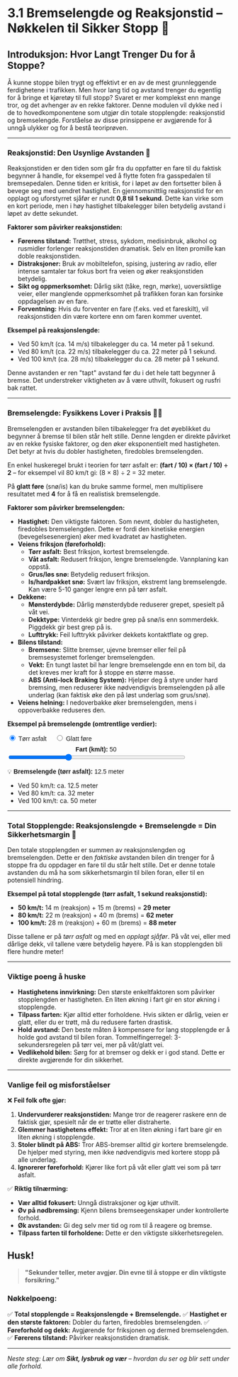 # 3.1 Bremselengde og Reaksjonstid – Nøkkelen til Sikker Stopp 🛑

## Introduksjon: Hvor Langt Trenger Du for å Stoppe?

Å kunne stoppe bilen trygt og effektivt er en av de mest grunnleggende ferdighetene i trafikken. Men hvor lang tid og avstand trenger du egentlig for å bringe et kjøretøy til full stopp? Svaret er mer komplekst enn mange tror, og det avhenger av en rekke faktorer. Denne modulen vil dykke ned i de to hovedkomponentene som utgjør din totale stopplengde: reaksjonstid og bremselengde. Forståelse av disse prinsippene er avgjørende for å unngå ulykker og for å bestå teoriprøven.

---

### Reaksjonstid: Den Usynlige Avstanden 🧠

Reaksjonstiden er den tiden som går fra du oppfatter en fare til du faktisk begynner å handle, for eksempel ved å flytte foten fra gasspedalen til bremsepedalen. Denne tiden er kritisk, for i løpet av den fortsetter bilen å bevege seg med uendret hastighet. En gjennomsnittlig reaksjonstid for en opplagt og uforstyrret sjåfør er rundt **0,8 til 1 sekund**. Dette kan virke som en kort periode, men i høy hastighet tilbakelegger bilen betydelig avstand i løpet av dette sekundet.

**Faktorer som påvirker reaksjonstiden:**

-   **Førerens tilstand:** Trøtthet, stress, sykdom, medisinbruk, alkohol og rusmidler forlenger reaksjonstiden dramatisk. Selv en liten promille kan doble reaksjonstiden.
-   **Distraksjoner:** Bruk av mobiltelefon, spising, justering av radio, eller intense samtaler tar fokus bort fra veien og øker reaksjonstiden betydelig.
-   **Sikt og oppmerksomhet:** Dårlig sikt (tåke, regn, mørke), uoversiktlige veier, eller manglende oppmerksomhet på trafikken foran kan forsinke oppdagelsen av en fare.
-   **Forventning:** Hvis du forventer en fare (f.eks. ved et fareskilt), vil reaksjonstiden din være kortere enn om faren kommer uventet.

**Eksempel på reaksjonslengde:**


-   Ved 50 km/t (ca. 14 m/s) tilbakelegger du ca. 14 meter på 1 sekund.
-   Ved 80 km/t (ca. 22 m/s) tilbakelegger du ca. 22 meter på 1 sekund.
-   Ved 100 km/t (ca. 28 m/s) tilbakelegger du ca. 28 meter på 1 sekund.

Denne avstanden er ren "tapt" avstand før du i det hele tatt begynner å bremse. Det understreker viktigheten av å være uthvilt, fokusert og rusfri bak rattet.

---

### Bremselengde: Fysikkens Lover i Praksis 🚗💨

Bremselengden er avstanden bilen tilbakelegger fra det øyeblikket du begynner å bremse til bilen står helt stille. Denne lengden er direkte påvirket av en rekke fysiske faktorer, og den øker eksponentielt med hastigheten. Det betyr at hvis du dobler hastigheten, firedobles bremselengden.

En enkel huskeregel brukt i teorien for tørr asfalt er: **(fart / 10) × (fart / 10) ÷ 2** – for eksempel vil 80 km/t gi: (8 × 8) ÷ 2 = 32 meter.

På **glatt føre** (snø/is) kan du bruke samme formel, men multiplisere resultatet med **4** for å få en realistisk bremselengde.

**Faktorer som påvirker bremselengden:**

-   **Hastighet:** Den viktigste faktoren. Som nevnt, dobler du hastigheten, firedobles bremselengden. Dette er fordi den kinetiske energien (bevegelsesenergien) øker med kvadratet av hastigheten.
-   **Veiens friksjon (føreforhold):**  
    -   **Tørr asfalt:** Best friksjon, kortest bremselengde.
    -   **Våt asfalt:** Redusert friksjon, lengre bremselengde. Vannplaning kan oppstå.
    -   **Grus/løs snø:** Betydelig redusert friksjon.
    -   **Is/hardpakket snø:** Svært lav friksjon, ekstremt lang bremselengde. Kan være 5-10 ganger lengre enn på tørr asfalt.
-   **Dekkene:**  
    -   **Mønsterdybde:** Dårlig mønsterdybde reduserer grepet, spesielt på våt vei.
    -   **Dekktype:** Vinterdekk gir bedre grep på snø/is enn sommerdekk. Piggdekk gir best grep på is.
    -   **Lufttrykk:** Feil lufttrykk påvirker dekkets kontaktflate og grep.
-   **Bilens tilstand:**  
    -   **Bremsene:** Slitte bremser, ujevne bremser eller feil på bremsesystemet forlenger bremselengden.
    -   **Vekt:** En tungt lastet bil har lengre bremselengde enn en tom bil, da det kreves mer kraft for å stoppe en større masse.
    -   **ABS (Anti-lock Braking System):** Hjelper deg å styre under hard bremsing, men reduserer ikke nødvendigvis bremselengden på alle underlag (kan faktisk øke den på løst underlag som grus/snø).
-   **Veiens helning:** I nedoverbakke øker bremselengden, mens i oppoverbakke reduseres den.

**Eksempel på bremselengde (omtrentlige verdier):**
<div style="font-family: sans-serif; max-width: 400px;">
  <div style="margin-bottom: 8px;">
    <label for="long_dry"><input type="radio" id="long_dry" name="long_surface" value="dry" checked onchange="updateBrakeDistanceLong()"> Tørr asfalt</label>
    <label for="long_slippery" style="margin-left: 15px;"><input type="radio" id="long_slippery" name="long_surface" value="slippery" onchange="updateBrakeDistanceLong()"> Glatt føre</label>
  </div>
  <div style="text-align: center;">
    <label for="long_speedRange"><strong>Fart (km/t):</strong> <span id="long_speedValue">50</span></label>
  </div>
  <input type="range" id="long_speedRange" min="10" max="130" value="50" step="1" oninput="updateBrakeDistanceLong()" style="width: 100%;">
  <p>💡 <strong>Bremselengde (<span id="long_surfaceLabel">tørr asfalt</span>):</strong> <span id="long_brakeDistance">12.5</span> meter</p>
</div>

<script>
  function updateBrakeDistanceLong() {
    const speed = parseInt(document.getElementById("long_speedRange").value);
    const x = speed / 10;
    let distance = (x * x) / 2;
    const surface = document.querySelector('input[name="long_surface"]:checked').value;
    if (surface === "slippery") {
      distance *= 4;
    }
    document.getElementById("long_speedValue").textContent = speed;
    document.getElementById("long_brakeDistance").textContent = distance.toFixed(1);
    const surfaceLabel = surface === "slippery" ? "glatt føre" : "tørr asfalt";
    document.getElementById("long_surfaceLabel").textContent = surfaceLabel;
  }

  updateBrakeDistanceLong(); // init
</script>
-   Ved 50 km/t: ca. 12.5 meter
-   Ved 80 km/t: ca. 32 meter
-   Ved 100 km/t: ca. 50 meter

---

### Total Stopplengde: Reaksjonslengde + Bremselengde = Din Sikkerhetsmargin 📏

Den totale stopplengden er summen av reaksjonslengden og bremselengden. Dette er den *faktiske* avstanden bilen din trenger for å stoppe fra du oppdager en fare til du står helt stille. Det er denne totale avstanden du må ha som sikkerhetsmargin til bilen foran, eller til en potensiell hindring.

**Eksempel på total stopplengde (tørr asfalt, 1 sekund reaksjonstid):**

-   **50 km/t:** 14 m (reaksjon) + 15 m (brems) = **29 meter**
-   **80 km/t:** 22 m (reaksjon) + 40 m (brems) = **62 meter**
-   **100 km/t:** 28 m (reaksjon) + 60 m (brems) = **88 meter**

Disse tallene er på *tørr asfalt* og med en *opplagt sjåfør*. På våt vei, eller med dårlige dekk, vil tallene være betydelig høyere. På is kan stopplengden bli flere hundre meter!

---

### Viktige poeng å huske

-   **Hastighetens innvirkning:** Den største enkeltfaktoren som påvirker stopplengden er hastigheten. En liten økning i fart gir en stor økning i stopplengde.
-   **Tilpass farten:** Kjør alltid etter forholdene. Hvis sikten er dårlig, veien er glatt, eller du er trøtt, må du redusere farten drastisk.
-   **Hold avstand:** Den beste måten å kompensere for lang stopplengde er å holde god avstand til bilen foran. Tommelfingerregel: 3-sekundersregelen på tørr vei, mer på våt/glatt vei.
-   **Vedlikehold bilen:** Sørg for at bremser og dekk er i god stand. Dette er direkte avgjørende for din sikkerhet.

---

### Vanlige feil og misforståelser

❌ **Feil folk ofte gjør:**
1.  **Undervurderer reaksjonstiden:** Mange tror de reagerer raskere enn de faktisk gjør, spesielt når de er trøtte eller distraherte.
2.  **Glemmer hastighetens effekt:** Tror at en liten økning i fart bare gir en liten økning i stopplengde.
3.  **Stoler blindt på ABS:** Tror ABS-bremser alltid gir kortere bremselengde. De hjelper med styring, men ikke nødvendigvis med kortere stopp på alle underlag.
4.  **Ignorerer føreforhold:** Kjører like fort på våt eller glatt vei som på tørr asfalt.

✅ **Riktig tilnærming:**
-   **Vær alltid fokusert:** Unngå distraksjoner og kjør uthvilt.
-   **Øv på nødbremsing:** Kjenn bilens bremseegenskaper under kontrollerte forhold.
-   **Øk avstanden:** Gi deg selv mer tid og rom til å reagere og bremse.
-   **Tilpass farten til forholdene:** Dette er den viktigste sikkerhetsregelen.

## Husk!

> **"Sekunder teller, meter avgjør. Din evne til å stoppe er din viktigste forsikring."**

### Nøkkelpoeng:
✅ **Total stopplengde = Reaksjonslengde + Bremselengde.**
✅ **Hastighet er den største faktoren:** Dobler du farten, firedobles bremselengden.
✅ **Føreforhold og dekk:** Avgjørende for friksjonen og dermed bremselengden.
✅ **Førerens tilstand:** Påvirker reaksjonstiden dramatisk.

---

*Neste steg: Lær om **Sikt, lysbruk og vær** – hvordan du ser og blir sett under alle forhold.*